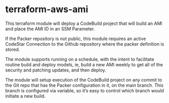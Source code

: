 # terraform-aws-ami
This terraform module will deploy a CodeBuild project that will build an AMI and place the AMI ID in an SSM Parameter.

If the Packer repository is not public, this module requires an active CodeStar Connection to the Github repository where the packer definition is stored.

The module supports running on a schedule, with the intent to facilitate routine build and deploy models, ie, build a new AMI weekly to get all of the security and patching updates, and then deploy.

The module will setup execution of the CodeBuild project on any commit to the Git repo that has the Packer configuration in it, on the main branch. This branch is configured via variable, so it’s easy to control which branch would initiate a new build.